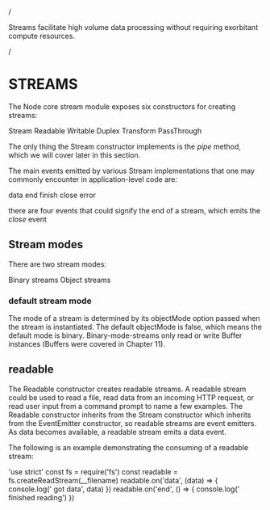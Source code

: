 /

Streams facilitate high volume data
processing without requiring exorbitant compute resources. 


/

# STREAMS


The Node core stream module exposes six constructors for creating streams:

Stream
Readable
Writable
Duplex
Transform
PassThrough


The only thing the Stream constructor
implements is the *pipe* method, which
we will cover later in this section.

The main events emitted by various Stream implementations that one may commonly encounter in application-level code are:

data
end
finish
close
error


there are four events that could signify the end of a stream,
which emits the *close* event

## Stream modes

There are two stream modes:

Binary streams
Object streams

### default stream mode

The mode of a stream is determined by its
objectMode option passed when the stream is
instantiated. The default objectMode is false,
which means the default mode is binary.
Binary-mode-streams only read or write
Buffer instances (Buffers were covered in Chapter 11).


## readable

The Readable constructor creates readable streams. A readable stream could be used to read a file, read data from an incoming HTTP request, or read user input from a command prompt to name a few examples. The Readable constructor inherits from the Stream constructor which inherits from the EventEmitter constructor, so readable streams are event emitters. As data becomes available, a readable stream emits a data event.

The following is an example demonstrating the consuming of a readable stream:

'use strict'
const fs = require('fs')
const readable = fs.createReadStream(__filename)
readable.on('data', (data) => { console.log(' got data', data) })
readable.on('end', () => { console.log(' finished reading') })